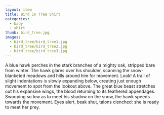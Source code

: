 ```yaml
---
layout: item
title: Bird In Tree Shirt
categories:
  - baby
  - shirt
thumb: bird_tree.jpg
images:
  - bird_tree/bird_tree1.jpg
  - bird_tree/bird_tree2.jpg
  - bird_tree/bird_tree3.jpg
---
```




A blue hawk perches in the stark branches of a mighty oak, stripped bare from winter. The hawk glares over his shoulder, scanning the snow-blanketed meadows and hills around him for movement. Look! A trail of slight indentations is slowly expanding below, creating just enough movement to spot from the lookout above. The great blue beast stretches out his expansive wings, the blood returning to its feathered appendages. Swooping so low as to meet his shadow on the snow, the hawk speeds towards the movement. Eyes alert, beak shut, talons clenched: she is ready to meet her prey.
